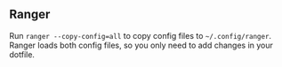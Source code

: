 ## Ranger

Run ``ranger --copy-config=all`` to copy config files to ``~/.config/ranger``. Ranger loads both config files, so you only need to add changes in your dotfile.
